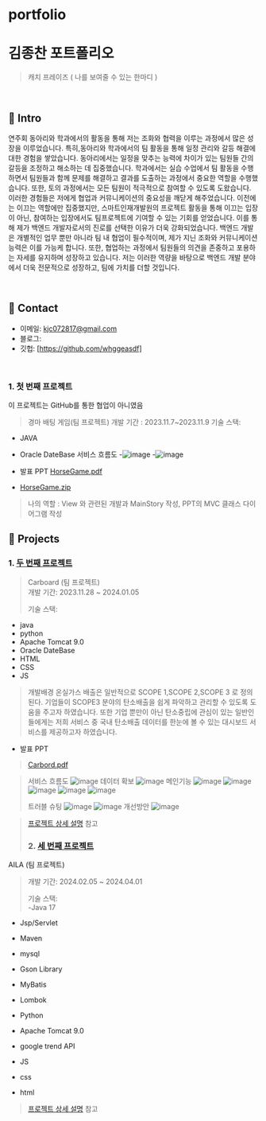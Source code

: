 # portfolio
# 김종찬 포트폴리오
>캐치 프레이즈 ( 나를 보여줄 수 있는 한마디 )
>

</br>

## :pushpin: Intro
연주회 동아리와 학과에서의 활동을 통해 저는 조화와 협력을 이루는 과정에서 많은 성장을 이루었습니다. 특히,동아리와 학과에서의 팀 활동을 통해 일정 관리와 갈등 해결에 대한 경험을 쌓았습니다. 동아리에서는 일정을 맞추는 능력에 차이가 있는 팀원들 간의 갈등을 조정하고 해소하는 데 집중했습니다.
학과에서는 실습 수업에서 팀 활동을 수행하면서 팀원들과 함께 문제를 해결하고 결과를 도출하는 과정에서 중요한 역할을 수행했습니다. 또한, 토의 과정에서는 모든 팀원이 적극적으로 참여할 수 있도록 도왔습니다.
이러한 경험들은 저에게 협업과 커뮤니케이션의 중요성을 깨닫게 해주었습니다. 이전에는 이끄는 역할에만 집중했지만, 스마트인재개발원의 프로젝트 활동을 통해 이끄는 입장이 아닌, 참여하는 입장에서도 팀프로젝트에 기여할 수 있는 기회를 얻었습니다. 이를 통해 제가 백엔드 개발자로서의 진로를 선택한 이유가 더욱 강화되었습니다. 백엔드 개발은 개별적인 업무 뿐만 아니라 팀 내 협업이 필수적이며, 제가 지닌 조화와 커뮤니케이션 능력은 이를 가능케 합니다. 또한, 협업하는 과정에서 팀원들의 의견을 존중하고 포용하는 자세를 유지하며 성장하고 있습니다. 저는 이러한 역량을 바탕으로 백엔드 개발 분야에서 더욱 전문적으로 성장하고, 팀에 가치를 더할 것입니다.

</br>

## :pushpin: Contact
- 이메일: kjc072817@gmail.com
- 블로그: 
- 깃헙: [https://github.com/whggeasdf]

</br>

### 1. 첫 번째 프로젝트
이 프로젝트는 GitHub를 통한 협업이 아니였음
>경마 배팅 게임(팀 프로젝트)
>개발 기간 : 2023.11.7~2023.11.9
>기술 스택:
  - JAVA
  - Oracle DateBase
서비스 흐름도
  -![image](https://github.com/whggeasdf/portfolio/assets/152270440/061065c7-83c5-47b7-bc43-de12cee7aec2)
  -![image](https://github.com/whggeasdf/portfolio/assets/152270440/7d8babb1-1346-474c-ae96-c646311e4059)

  - 발표 PPT
[HorseGame.pdf](https://github.com/whggeasdf/portfolio/files/15131681/Modern.Project.Manager.Resume.Presentation.pdf)
  - [HorseGame.zip](https://github.com/whggeasdf/portfolio/files/15131846/HorseGame.zip)
> 나의 역할 : View 와 관련된 개발과 MainStory 작성, PPT의 MVC 클래스 다이어그램 작성



## :pushpin: Projects
### 1. [두 번째 프로젝트](https://github.com/SMHRD-2021-KDT-AI-16/Intgram_Repo)
>Carboard  (팀 프로젝트)  
>개발 기간: 2023.11.28 ~ 2024.01.05  
>  
>기술 스택:  
  - java 
  - python
  - Apache Tomcat 9.0
  - Oracle DateBase
  - HTML
  - CSS
  - JS
> 개발배경
온실가스 배출은 일반적으로 SCOPE 1,SCOPE 2,SCOPE 3 로 정의된다.
기업들이 SCOPE3 분야의 탄소배출을 쉽게 파악하고 관리할 수 있도록 도움을 주고자 하였습니다. 또한 기업 뿐만이 아닌 탄소중립에 관심이 있는 일반인들에게는 저희 서비스 중 국내 탄소배출 데이터를 한눈에 볼 수 있는 대시보드 서비스를 제공하고자 하였습니다.
>
  - 발표 PPT
> [Carbord.pdf](https://github.com/whggeasdf/portfolio/files/15132065/default.pdf)

 > 서비스 흐름도
>  ![image](https://github.com/whggeasdf/portfolio/assets/152270440/06234277-af75-40e2-8959-41efb7ad7257)
 > 데이터 확보
> ![image](https://github.com/whggeasdf/portfolio/assets/152270440/9dbf3fc6-baf7-4977-8129-abeb4df6614a)
>메인기능
> ![image](https://github.com/whggeasdf/portfolio/assets/152270440/583739d9-a11e-4827-a10e-de1bf2d8c314)
> ![image](https://github.com/whggeasdf/portfolio/assets/152270440/21bf5f28-04e9-4303-a1eb-fc87e26cdaa6)
> ![image](https://github.com/whggeasdf/portfolio/assets/152270440/9fb96f41-1874-4223-a78d-bbe479112abb)
> ![image](https://github.com/whggeasdf/portfolio/assets/152270440/ed7b0708-a7d1-45bc-af84-2c37c360d05f)
> ![image](https://github.com/whggeasdf/portfolio/assets/152270440/7fa7f197-ba00-4f58-932b-b06ac4c68ad6)
>
> 트러블 슈팅
> ![image](https://github.com/whggeasdf/portfolio/assets/152270440/10043bab-68c1-4a2d-9ebc-ff1bb582ce6c)
> ![image](https://github.com/whggeasdf/portfolio/assets/152270440/4064272f-744c-4750-b52d-a919df4b3f10)
> 개선방안
> ![image](https://github.com/whggeasdf/portfolio/assets/152270440/be872f82-9c39-4582-896f-a7ef45d4cba2)
> 













>  
>[프로젝트 상세 설명](https://github.com/SMHRD-2021-KDT-AI-16/Intgram_Repo/blob/master/README.md) 참고
>
> ### 2. [세 번째 프로젝트](https://github.com/SMHRD-2021-KDT-AI-16/AILA-Repo)
AILA  (팀 프로젝트)  
>개발 기간: 2024.02.05 ~ 2024.04.01  
>  
>기술 스택:  
  -Java 17
  - Jsp/Servlet
  - Maven
  - mysql
  - Gson Library
  - MyBatis
  - Lombok
  - Python
  - Apache Tomcat 9.0
  - google trend API


  - JS
  - css
  - html
>  
>[프로젝트 상세 설명](https://github.com/SMHRD-2021-KDT-AI-16/AILA-Repo) 참고
